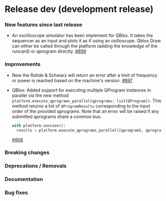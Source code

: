 # Release dev (development release)

### New features since last release

- An oscilloscope simulator has been implement for QBlox. It takes the sequencer as an input and plots it as if using an osilloscope.
  Qblox Draw can either be called through the platform (adding the knowledge of the runcard) or qprogram directly.
  [#899](https://github.com/qilimanjaro-tech/qililab/pull/899)

### Improvements

- Now the Rohde & Schwarz will return an error after a limit of frequency or power is reached based on the machine's version.
  [#897](https://github.com/qilimanjaro-tech/qililab/pull/897)

- QBlox: Added support for executing multiple QProgram instances in parallel via the new method `platform.execute_qprograms_parallel(qprograms: list[QProgram])`. This method returns a list of `QProgramResults` corresponding to the input order of the provided qprograms. Note that an error will be raised if any submitted qprograms share a common bus.

  ```python
  with platform.session():
    results = platform.execute_qprograms_parallel([qprogram1, qprogram2, qprogram3])
  ```
  [#906](https://github.com/qilimanjaro-tech/qililab/pull/906)

### Breaking changes

### Deprecations / Removals

### Documentation

### Bug fixes
